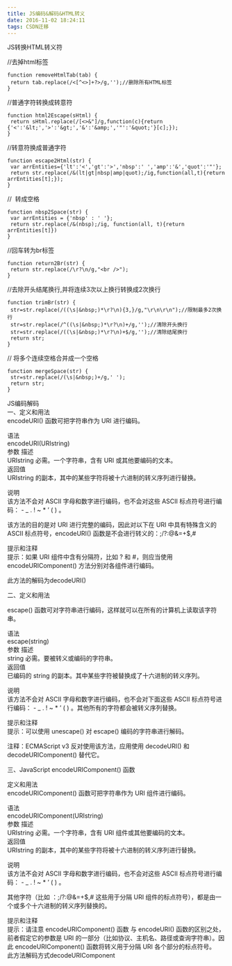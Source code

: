 ```yaml
---
title: JS编码&解码&HTML转义
date: 2016-11-02 18:24:11
tags: CSDN迁移
---
```

  JS转换HTML转义符

 //去掉html标签

 
```
function removeHtmlTab(tab) {
 return tab.replace(/<[^<>]+?>/g,'');//删除所有HTML标签
}
```
 //普通字符转换成转意符

 
```
function html2Escape(sHtml) {
 return sHtml.replace(/[<>&"]/g,function(c){return {'<':'&lt;','>':'&gt;','&':'&amp;','"':'&quot;'}[c];});
}
```
 //转意符换成普通字符

 
```
function escape2Html(str) {
 var arrEntities={'lt':'<','gt':'>','nbsp':' ','amp':'&','quot':'"'};
 return str.replace(/&(lt|gt|nbsp|amp|quot);/ig,function(all,t){return arrEntities[t];});
}
```
 //  转成空格

 
```
function nbsp2Space(str) {
 var arrEntities = {'nbsp' : ' '};
 return str.replace(/&(nbsp);/ig, function(all, t){return arrEntities[t]})
}
```
 //回车转为br标签

 
```
function return2Br(str) {
 return str.replace(/\r?\n/g,"<br />");
}
```
 //去除开头结尾换行,并将连续3次以上换行转换成2次换行

 
```
function trimBr(str) {
 str=str.replace(/((\s|&nbsp;)*\r?\n){3,}/g,"\r\n\r\n");//限制最多2次换行
 str=str.replace(/^((\s|&nbsp;)*\r?\n)+/g,'');//清除开头换行
 str=str.replace(/((\s|&nbsp;)*\r?\n)+$/g,'');//清除结尾换行
 return str;
}
```
 // 将多个连续空格合并成一个空格

 
```
function mergeSpace(str) {
 str=str.replace(/(\s|&nbsp;)+/g,' ');
 return str;
}
```
 JS编码解码   
 一、定义和用法   
 encodeURI() 函数可把字符串作为 URI 进行编码。

 语法   
 encodeURI(URIstring)   
 参数 描述   
 URIstring 必需。一个字符串，含有 URI 或其他要编码的文本。   
 返回值   
 URIstring 的副本，其中的某些字符将被十六进制的转义序列进行替换。

 说明   
 该方法不会对 ASCII 字母和数字进行编码，也不会对这些 ASCII 标点符号进行编码： - _ . ! ~ * ’ ( ) 。

 该方法的目的是对 URI 进行完整的编码，因此对以下在 URI 中具有特殊含义的 ASCII 标点符号，encodeURI() 函数是不会进行转义的：;/?:@&=+$,#

 提示和注释   
 提示：如果 URI 组件中含有分隔符，比如 ? 和 #，则应当使用 encodeURIComponent() 方法分别对各组件进行编码。

 此方法的解码为decodeURI()

 二、定义和用法

 escape() 函数可对字符串进行编码，这样就可以在所有的计算机上读取该字符串。

 语法   
 escape(string)   
 参数 描述   
 string 必需。要被转义或编码的字符串。   
 返回值   
 已编码的 string 的副本。其中某些字符被替换成了十六进制的转义序列。

 说明   
 该方法不会对 ASCII 字母和数字进行编码，也不会对下面这些 ASCII 标点符号进行编码： - _ . ! ~ * ’ ( ) 。其他所有的字符都会被转义序列替换。

 提示和注释   
 提示：可以使用 unescape() 对 escape() 编码的字符串进行解码。

 注释：ECMAScript v3 反对使用该方法，应用使用 decodeURI() 和 decodeURIComponent() 替代它。

 三、JavaScript encodeURIComponent() 函数

 定义和用法   
 encodeURIComponent() 函数可把字符串作为 URI 组件进行编码。

 语法   
 encodeURIComponent(URIstring)   
 参数 描述   
 URIstring 必需。一个字符串，含有 URI 组件或其他要编码的文本。   
 返回值   
 URIstring 的副本，其中的某些字符将被十六进制的转义序列进行替换。

 说明   
 该方法不会对 ASCII 字母和数字进行编码，也不会对这些 ASCII 标点符号进行编码： - _ . ! ~ * ’ ( ) 。

 其他字符（比如 ：;/?:@&=+$,# 这些用于分隔 URI 组件的标点符号），都是由一个或多个十六进制的转义序列替换的。

 提示和注释   
 提示：请注意 encodeURIComponent() 函数 与 encodeURI() 函数的区别之处，前者假定它的参数是 URI 的一部分（比如协议、主机名、路径或查询字符串）。因此 encodeURIComponent() 函数将转义用于分隔 URI 各个部分的标点符号。   
 此方法解码方式decodeURIComponent

   
  